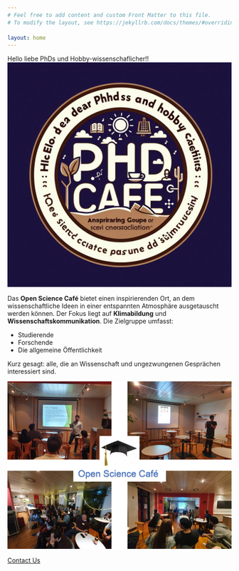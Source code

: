 ```yaml
---
# Feel free to add content and custom Front Matter to this file.
# To modify the layout, see https://jekyllrb.com/docs/themes/#overriding-theme-defaults

layout: home
---
```

Hello liebe PhDs und Hobby-wissenschaflicher!!  ![PhD Café](assets/images/logo.jpg)


Das **Open Science Café** bietet einen inspirierenden Ort, an dem wissenschaftliche Ideen in einer entspannten Atmosphäre ausgetauscht werden können. Der Fokus liegt auf **Klimabildung** und **Wissenschaftskommunikation**. Die Zielgruppe umfasst:

- Studierende
- Forschende
- Die allgemeine Öffentlichkeit  

Kurz gesagt: alle, die an Wissenschaft und ungezwungenen Gesprächen interessiert sind.

![Our meeting](assets/images/Picture1.png)

[Contact Us](contact/)



